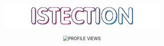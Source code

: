 <h1 align="center">
    <img
        src="gif/nickname.gif"
        alt="ISTECTION"
    >
</h1>

<p align="center">
    <img
        src="https://komarev.com/ghpvc/?username=ISTECTION&label=PROFILE+VIEWS"
        alt="PROFILE VIEWS"
    >
</p>
